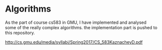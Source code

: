 # Algorithms
As the part of course cs583 in GMU, I have implemented and analysed some of the really complex algorithms.
the implementation part is pushed to this repository.

http://cs.gmu.edu/media/syllabi/Spring2017/CS_583KaznacheyD.pdf
